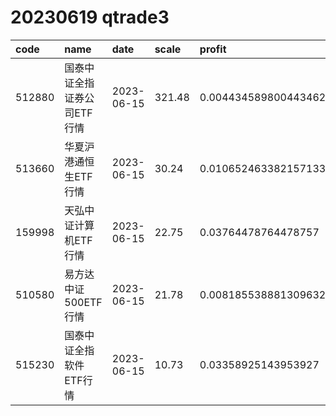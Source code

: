 
# 20230619 qtrade3
 | code | name | date | scale | profit | pattern | success_rate | success_cnt | fund_cnt | 
 | :----- | :----- | :----- | :----- | :----- | :----- | :----- | :----- | :----- | 
 | 512880 | 国泰中证全指证券公司ETF行情 | 2023-06-15 | 321.48 | 0.0044345898004434624 | 111001**** | 0.8571428571428571 | 12 | 14 | 
 | 513660 | 华夏沪港通恒生ETF行情 | 2023-06-15 | 30.24 | 0.010652463382157133 | 1011111*** | 0.8333333333333334 | 15 | 18 | 
 | 159998 | 天弘中证计算机ETF行情 | 2023-06-15 | 22.75 | 0.03764478764478757 | 01111***** | 0.8333333333333334 | 15 | 18 | 
 | 510580 | 易方达中证500ETF行情 | 2023-06-15 | 21.78 | 0.008185538881309632 | 1111101*** | 0.8333333333333334 | 10 | 12 | 
 | 515230 | 国泰中证全指软件ETF行情 | 2023-06-15 | 10.73 | 0.03358925143953927 | 01111***** | 1.0 | 13 | 13 | 
